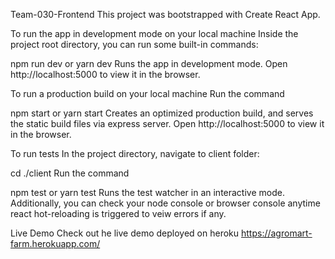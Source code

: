 Team-030-Frontend This project was bootstrapped with Create React App.

To run the app in development mode on your local machine Inside the project root
directory, you can run some built-in commands:

npm run dev or yarn dev Runs the app in development mode. Open
http://localhost:5000 to view it in the browser.

To run a production build on your local machine Run the command

npm start or yarn start Creates an optimized production build, and serves the
static build files via express server. Open http://localhost:5000 to view it in
the browser.

To run tests In the project directory, navigate to client folder:

cd ./client Run the command

npm test or yarn test Runs the test watcher in an interactive mode.
Additionally, you can check your node console or browser console anytime react
hot-reloading is triggered to veiw errors if any.

Live Demo Check out he live demo deployed on heroku
https://agromart-farm.herokuapp.com/
